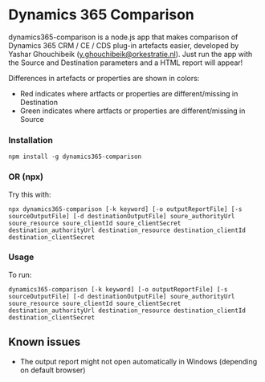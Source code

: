 # Dynamics 365 Comparison

dynamics365-comparison is a node.js app that makes comparison of Dynamics 365 CRM / CE / CDS plug-in artefacts easier, developed by Yashar Ghouchibeik (y.ghouchibeik@orkestratie.nl). Just run the app with the Source and Destination parameters and a HTML report will appear! 

Differences in artefacts or properties are shown in colors:
* Red indicates where artfacts or properties are different/missing in Destination
* Green indicates where artfacts or properties are different/missing in Source

### Installation
```
npm install -g dynamics365-comparison
```
### OR (npx)

Try this with:
```
npx dynamics365-comparison [-k keyword] [-o outputReportFile] [-s sourceOutputFile] [-d destinationOutputFile] soure_authorityUrl soure_resource soure_clientId soure_clientSecret destination_authorityUrl destination_resource destination_clientId destination_clientSecret
```
### Usage
To run:
```
dynamics365-comparison [-k keyword] [-o outputReportFile] [-s sourceOutputFile] [-d destinationOutputFile] soure_authorityUrl soure_resource soure_clientId soure_clientSecret destination_authorityUrl destination_resource destination_clientId destination_clientSecret
```

## Known issues
* The output report might not open automatically in Windows (depending on default browser)

